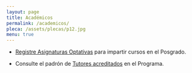 ```yaml
---
layout: page
title: Académicos
permalink: /academicos/
pleca: /assets/plecas/p12.jpg
menu: true
---
```




 - [Registre Asignaturas Optativas](/academicos/convocatoria_cursos) para impartir cursos en el Posgrado.


 - Consulte el padrón de [Tutores acreditados](/academicos/tutores) en el Programa.
